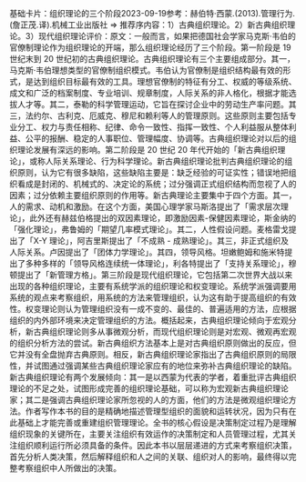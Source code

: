 

基础卡片：组织理论的三个阶段2023-09-19参考：赫伯特·西蒙.(2013).管理行为.(詹正茂.译).机械工业出版社 => 推荐序内容：1）古典组织理论。2）新古典组织理论。3）现代组织理论评价：原文：一般而言，如果把德国社会学家马克斯·韦伯的官僚制理论作为组织理论的开端，那么组织理论经历了三个阶段。第一阶段是 19 世纪末到 20 世纪初的古典组织理论。古典组织理论有三个主要组成部分。其一，马克斯·韦伯理想类型的官僚制组织模式。韦伯认为官僚制是组织结构最有效的形式，是达到组织目标最有效的工具。理想官僚制的特征有分工、权威的等级系统、成文和广泛的档案制度、专业培训、规章制度，人际关系的非人格化，根据才能选拔人才等。其二，泰勒的科学管理运动，它旨在探讨企业中的劳动生产率问题。其三，法约尔、古利克、厄威克、穆尼和赖利等人的管理原则。这些原则主要包括专业分工、权力与责任相称、纪律、命令一致性、指挥一致性、个人利益服从整体利益、公平的报酬、稳定的人事职位、管理幅度、协调等。古典组织理论对以后的组织理论发展有深远的影响。第二阶段是 20 世纪 20 年代开始的「新古典组织理论」，或称人际关系理论、行为科学理论。新古典组织理论批判古典组织理论的组织原则，认为它有很多缺陷，这些缺陷主要是：缺乏经验的可证实性；错误地把组织看成是封闭的、机械式的、决定论的系统；过分强调正式组织结构而忽视了人的因素；过分依赖主要组织原则的作用等。新古典理论主要集中于四个方面。其一，人的需求、动机和激励。在这个方面，美国心理学家马斯洛提出了「需求层次理论」，此外还有赫兹伯格提出的双因素理论，即激励因素-保健因素理论，斯金纳的「强化理论」，弗鲁姆的「期望几率模式理论」。其二，人性假设问题。麦格雷戈提出了「X-Y 理论」，阿吉里斯提出了「不成熟 - 成熟理论」。其三，非正式组织及人际关系。卢因提出了「团体力学理论」。其四，领导风格。坦嫩鲍姆和施米特提出了多种多样的「领导风格连续统一体理论」，利各特提出了「支持关系理论」，穆顿提出了「新管理方格」。第三阶段是现代组织理论，它包括第二次世界大战以来出现的各种组织理论，主要有系统学派的组织理论和权变理论。系统学派强调要用系统的观点来考察组织，用系统的方法来管理组织，认为这有助于提高组织的有效性。权变理论则认为管理组织没有一成不变的、最佳的、普遍适用的方法，应根据组织的内外部环境来决定管理组织的方法。概括起来，古典组织理论倾向于宏观分析，新古典组织理论则多从事微观分析，而现代组织理论则是对宏观、微观再宏观的组织分析方法的尝试。新古典组织方法基本上是对古典组织原则做出的反应，但它并没有全盘抛弃古典原则。相反，新古典组织理论家指出了古典组织原则的局限性，并试图通过强调某些古典组织理论家应有的地位来弥补古典组织理论的缺陷。新古典组织理论有两个发展倾向：其一是以西蒙为代表的学者，着重批评古典组织理论的不足之处，试图形成完善的组织理论基础，可以称为宏观新古典组织理论家；其二是强调古典组织理论家所忽视的人的方面，他们的方法是微观组织理论方法。作者写作本书的目的是精确地描述管理型组织的面貌和运转状况，因为只有在此基础上才能完善或重建组织管理理论。全书的核心假设是决策制定过程乃是理解组织现象的关键所在，主要关注组织有效运作的决策制定和人员管理过程，尤其关注组织顺利运行所必须具备的条件。因此本书以层层递进的方式来考察组织决策，首先分析人类决策，然后解释组织和人之间的关联、组织对人的影响，最终得以完整考察组织中人所做出的决策。